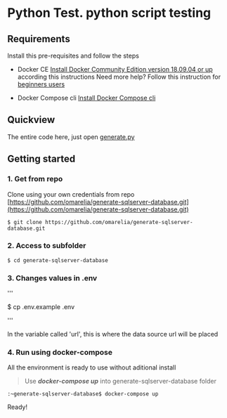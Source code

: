 # Python Test. python script testing


## Requirements

Install this pre-requisites and follow the steps

-   Docker CE  [Install Docker Community Edition version 18.09.04 or up](https://docs.docker.com/install/linux/docker-ce/ubuntu/)  according this instructions Need more help? Follow this instruction for  [beginners users](https://github.com/omarelia/generate-sqlserver-database/blob/master/docker-beginner-install.md)
    
-   Docker Compose cli  [Install Docker Compose cli](https://docs.docker.com/compose/install/)
    

## Quickview
The entire code here, just open [generate.py](generate.py)

## Getting started

### 1. Get from repo

Clone using your own credentials from repo  [https://github.com/omarelia/generate-sqlserver-database.git](https://github.com/omarelia/generate-sqlserver-database.git)

```
$ git clone https://github.com/omarelia/generate-sqlserver-database.git

```

### 2. Access to subfolder

```
$ cd generate-sqlserver-database

```

### 3. Changes values in .env

'''

$ cp .env.example .env

'''

In the variable called 'url', this is where the data source url will be placed

### 4. Run using docker-compose

All the environment is ready to use without aditional install

> Use  _**docker-compose up**_  into generate-sqlserver-database folder

```
:~generate-sqlserver-database$ docker-compose up

```

Ready!
